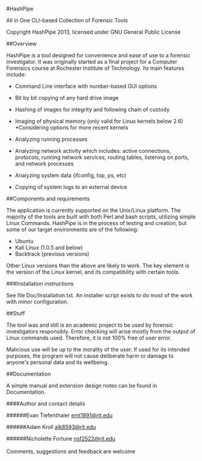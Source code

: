 #HashPipe

All in One CLI-based Collection of Forensic Tools

Copyright HashPipe 2013, licensed under GNU General Public License

##Overview

HashPipe is a tool designed for convenience and ease of use to a forensic investigator. It was originally started as a final project for a Computer Forensics course at Rochester Institute of Technology. Its main features include:

* Command Line interface with number-based GUI options   
* Bit by bit copying of any hard drive image  
* Hashing of images for integrity and following chain of custody  
* Imaging of physical memory (only valid for Linux kernels below 2.6)  
*Considering options for more recent kernels

* Analyzing running processes  
* Analyzing network activity which includes: active connections, protocols, running network services, routing tables, listening on ports, and network processes  
* Analyzing system data (ifconfig, top, ps, etc)
* Copying of system logs to an external device



##Components and requirements

The application is currently supported on the Unix/Linux platform. The majority of the tools are built with both Perl and bash scripts, utilizing simple Linux Commands. HashPipe is in the process of testing and creation, but some of our target environments are of the following:


* Ubuntu  
* Kali Linux (1.0.5 and below)  
* Backtrack (previous versions)  

Other Linux versions than the above are likely to work. The key element is the version of the Linux kernel, and its compatibility with certain tools.

###Installation instructions

See file Doc/Installation.txt. An installer script exists to do most of the work with minor configuration.

##Stuff

The tool was and still is an academic project to be used by forensic investigators responsibly. Error checking will arise mostly from the output of Linux commands used. Therefore, it is not 100% free of user error. 

Malicious use will be up to the morality of the user. If used for its intended purposes, the program will not cause deliberate harm or damage to anyone's personal data and its wellbeing.


##Documentation

A simple manual and extension design notes can be found in Documentation.

####Author and contact details

######Evan Tiefenthaler
emt1891@rit.edu

######Adam Kroll
alk8593@rit.edu

######Nicholette Fortune
nsf2522@rit.edu<br></br> 
Comments, suggestions and feedback are welcome

